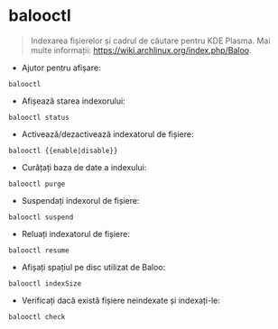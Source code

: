 # balooctl

> Indexarea fișierelor și cadrul de căutare pentru KDE Plasma.
> Mai multe informații: <https://wiki.archlinux.org/index.php/Baloo>.

- Ajutor pentru afișare:

`balooctl`

- Afișează starea indexorului:

`balooctl status`

- Activează/dezactivează indexatorul de fișiere:

`balooctl {{enable|disable}}`

- Curățați baza de date a indexului:

`balooctl purge`

- Suspendați indexorul de fișiere:

`balooctl suspend`

- Reluați indexatorul de fișiere:

`balooctl resume`

- Afișați spațiul pe disc utilizat de Baloo:

`balooctl indexSize`

- Verificați dacă există fișiere neindexate și indexați-le:

`balooctl check`
